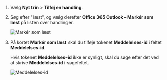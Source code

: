 1. Vælg **Nyt trin** > **Tilføj en handling**.
2. Søg efter "læst", og vælg derefter **Office 365 Outlook – Markér som læst** på listen over handlinger.
   
    ![Markér som læst](media/email-triggers/email-triggers-5.png)
3. På kortet **Markér som læst** skal du tilføje tokenet **Meddelelses-id** i feltet **Meddelelses-id**.
   
     Hvis tokenet **Meddelelses-id** ikke er synligt, skal du søge efter det ved at skrive **Meddelelses-id** i søgefeltet.
   
    ![Meddelelses-id](media/email-triggers/email-triggers-6.png)

